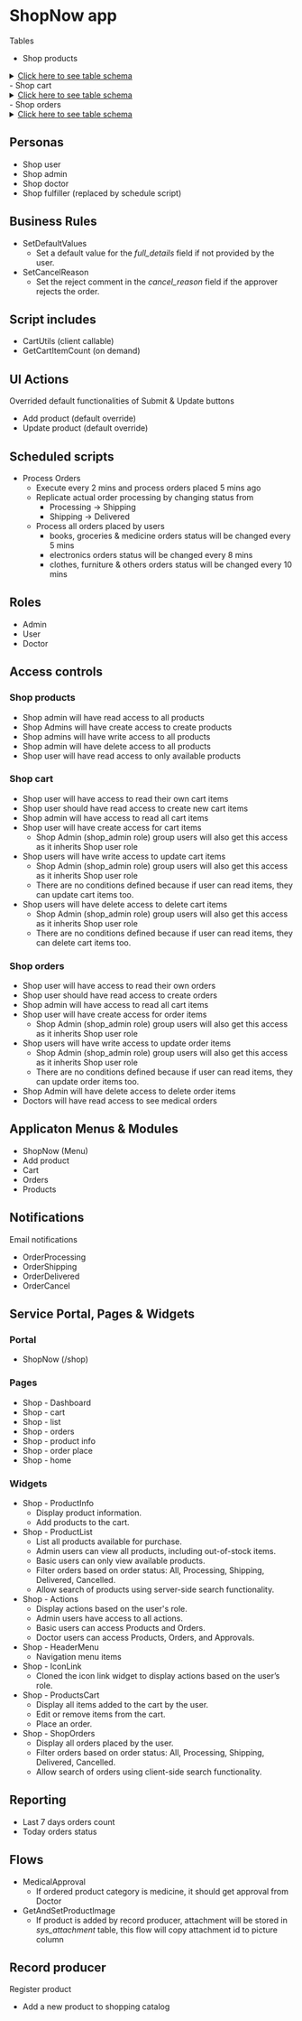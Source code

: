 # ShopNow app

Tables
- Shop products
<details>
<summary><ins>Click here to see table schema</ins></summary>
Extends from: task

**Fields**

| Label               | Internal name       | Type                  | Mandatory | Choice options                                                  |
|---------------------|---------------------|-----------------------|-----------|-----------------------------------------------------------------|
| Title               | title               | String (Full UTF-8)   | Y         |                                                                 |
| Product Description | product_description | HTML                  | Y         |                                                                 |
| Price               | price               | Floating Point Number | Y         |                                                                 |
| Full details        | full_details        | HTML                  |           |                                                                 |
| Category            | category            | Choice                | Y         | books, electronics, grocery, clothes, mediine, funiture, others |
| Available           | available           | True/False            |           |                                                                 |
| Picture             | picture             | Image                 | Y         |                                                                 |


</details>
- Shop cart
<details>
<summary><ins>Click here to see table schema</ins></summary>
Extends from: task

**Fields**

| Label        | Internal name | Type                      | Mandatory |
|--------------|---------------|---------------------------|-----------|
| Product      | product       | Refernce -> Shop products | Y         |
| Total amount | total_amount  | Floating Point Number     | Y         |
| Quantity     | quantity      | Integer                   | Y         |
| Added by     | cart_user     | Reference -> User         | Y         |


</details>
- Shop orders
<details>
<summary><ins>Click here to see table schema</ins></summary>
Extends from: task

**Fields**

| Label        | Internal name | Type                      | Mandatory | Choice options                                       |
|--------------|---------------|---------------------------|-----------|------------------------------------------------------|
| Product      | product       | Refernce -> Shop products | Y         |                                                      |
| Total amount | total_amount  | Floating Point Number     | Y         |                                                      |
| Quantity     | quantity      | Integer                   | Y         |                                                      |
| Ordered by   | ordered_by    | Reference -> User         | Y         |                                                      |
| Order Status | order_status  | Choice                    |           | processing, approval, shipping, delivered, cancelled |



</details>

## Personas

- Shop user
- Shop admin
- Shop doctor
- Shop fulfiller (replaced by schedule script)

## Business Rules


- SetDefaultValues
  - Set a default value for the *_full_details_* field if not provided by the user.
- SetCancelReason
  - Set the reject comment in the *_cancel_reason_* field if the approver rejects the order.

## Script includes


- CartUtils (client callable)
- GetCartItemCount (on demand)


## UI Actions


Overrided default functionalities of Submit & Update buttons

- Add product (default override)
- Update product (default override)

## Scheduled scripts


- Process Orders
  - Execute every 2 mins and process orders placed 5 mins ago
  - Replicate actual order processing by changing status from 
    - Processing -> Shipping
    - Shipping -> Delivered
  - Process all orders placed by users
    - books, groceries & medicine orders status will be changed every 5 mins
    - electronics orders status will be changed every 8 mins
    - clothes, furniture & others orders status will be changed every 10 mins


## Roles


- Admin
- User
- Doctor

## Access controls


### Shop products

- Shop admin will have read access to all products
- Shop Admins will have create access to create products
- Shop admins will have write access to all products
- Shop admin will have delete access to all products
- Shop user will have read access to only available products


### Shop cart
- Shop user will have access to read their own cart items
- Shop user should have read access to create new cart items
- Shop admin will have access to read all cart items
- Shop user will have create access for cart items
  - Shop Admin (shop_admin role) group users will also get this access as it inherits Shop user role
- Shop users will have write access to update cart items
  - Shop Admin (shop_admin role) group users will also get this access as it inherits Shop user role
  - There are no conditions defined because if user can read items, they can update cart items too.
- Shop users will have delete access to delete cart items
  - Shop Admin (shop_admin role) group users will also get this access as it inherits Shop user role
  - There are no conditions defined because if user can read items, they can delete cart items too.

### Shop orders

- Shop user will have access to read their own orders
- Shop user should have read access to create orders
- Shop admin will have access to read all cart items
- Shop user will have create access for order  items
  - Shop Admin (shop_admin role) group users will also get this access as it inherits Shop user role
- Shop users will have write access to update order items
  - Shop Admin (shop_admin role) group users will also get this access as it inherits Shop user role
  - There are no conditions defined because if user can read items, they can update order items too.
- Shop Admin will have delete access to delete order items
- Doctors will have read access to see medical orders


## Applicaton Menus & Modules


- ShopNow (Menu)
- Add product
- Cart
- Orders
- Products

## Notifications

Email notifications
- OrderProcessing
- OrderShipping
- OrderDelivered
- OrderCancel

## Service Portal, Pages & Widgets

### Portal
- ShopNow (/shop)

### Pages
- Shop - Dashboard
- Shop - cart
- Shop - list
- Shop - orders
- Shop - product info
- Shop - order place
- Shop - home

### Widgets

- Shop - ProductInfo
  - Display product information.
  - Add products to the cart.
- Shop - ProductList
  - List all products available for purchase.
  - Admin users can view all products, including out-of-stock items.
  - Basic users can only view available products.
  - Filter orders based on order status: All, Processing, Shipping, Delivered, Cancelled.
  - Allow search of products using server-side search functionality.
- Shop - Actions
  - Display actions based on the user's role.
  - Admin users have access to all actions.
  - Basic users can access Products and Orders.
  - Doctor users can access Products, Orders, and Approvals.
- Shop - HeaderMenu
  - Navigation menu items
- Shop - IconLink
  - Cloned the icon link widget to display actions based on the user’s role.
- Shop - ProductsCart
  - Display all items added to the cart by the user.
  - Edit or remove items from the cart.
  - Place an order.
- Shop - ShopOrders
  - Display all orders placed by the user.
  - Filter orders based on order status: All, Processing, Shipping, Delivered, Cancelled.
  - Allow search of orders using client-side search functionality.

## Reporting


- Last 7 days orders count
- Today orders status

## Flows

- MedicalApproval
  - If ordered product category is medicine, it should get approval from Doctor
- GetAndSetProductImage
  - If product is added by record producer, attachment will be stored in *sys_attachment* table, this flow will copy attachment id to picture column

## Record producer

Register product
- Add a new product to shopping catalog